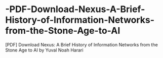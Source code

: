 # -PDF-Download-Nexus-A-Brief-History-of-Information-Networks-from-the-Stone-Age-to-AI
[PDF] Download Nexus: A Brief History of Information Networks from the Stone Age to AI by Yuval Noah Harari
